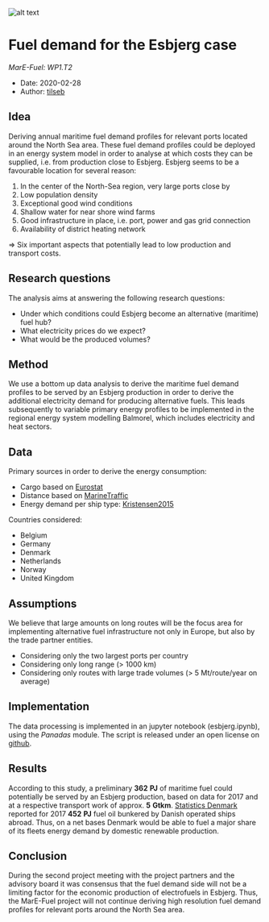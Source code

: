 ![alt text](https://avatars0.githubusercontent.com/u/60004912?s=200&v= "MarE-Fuel logo")

# Fuel demand for the Esbjerg case

*MarE-Fuel: WP1.T2*

- Date: 2020-02-28
- Author: [tilseb](mailto:tilseb@dtu.dk)


## Idea
Deriving annual maritime fuel demand profiles for relevant ports located around the North Sea area. These fuel demand profiles could be deployed in an energy system model in order to analyse at which costs they can be supplied, i.e. from production close to Esbjerg. Esbjerg seems to be a favourable location for several reason:

1. In the center of the North-Sea region, very large ports close by
2. Low population density
3. Exceptional good wind conditions
4. Shallow water for near shore wind farms
5. Good infrastructure in place, i.e. port, power and gas grid connection
6. Availability of district heating network

=> Six important aspects that potentially lead to low production and transport costs.

## Research questions
The analysis aims at answering the following research questions:
- Under which conditions could Esbjerg become an alternative (maritime) fuel hub?
- What electricity prices do we expect?
- What would be the produced volumes?

## Method
We use a bottom up data analysis to derive the maritime fuel demand profiles to be served by an Esbjerg production in order to derive the additional electricity demand for producing alternative fuels. This leads subsequently to variable primary energy profiles to be implemented in the regional energy system modelling Balmorel, which includes electricity and heat sectors.


## Data
Primary sources in order to derive the energy consumption:
- Cargo based on [Eurostat](https://ec.europa.eu/eurostat/data/database)
- Distance based on [MarineTraffic](https://www.marinetraffic.com/en/ais/home/centerx:-12.0/centery:25.0/zoom:4)
- Energy demand per ship type: [Kristensen2015](https://www.danishshipping.dk/en/policy/klimapolitik/beregningsvaerktoejer/download/Basic_Model_Linkarea_Link/806/energy-demand-and-emissions-of-marine-engines-september-2015.pdf)

Countries considered:
- Belgium
- Germany
- Denmark
- Netherlands
- Norway
- United Kingdom

## Assumptions
We believe that large amounts on long routes will be the focus area for implementing alternative fuel infrastructure not only in Europe, but also by the trade partner entities.

- Considering only the two largest ports per country
- Considering only long range (> 1000 km)
- Considering only routes with large trade volumes (> 5 Mt/route/year on average)


## Implementation
The data processing is implemented in an jupyter notebook (esbjerg.ipynb), using the *Panadas* module. The script is released under an open license on [github](https://github.com/mare-fuel/esbjerg_demand).

## Results

According to this study, a preliminary __362__ __PJ__ of maritime fuel could potentially be served by an Esbjerg production, based on data for 2017 and at a respective transport work of approx. __5__ __Gtkm__. [Statistics Denmark](https://www.statbank.dk/ENE3H) reported for 2017 __452__ __PJ__ fuel oil bunkered by Danish operated ships abroad. Thus, on a net bases Denmark would be able to fuel a major share of its fleets energy demand by domestic renewable production.

## Conclusion
During the second project meeting with the project partners and the advisory board it was consensus that the fuel demand side will not be a limiting factor for the economic production of electrofuels in Esbjerg. Thus, the MarE-Fuel project will not continue deriving high resolution fuel demand profiles for relevant ports around the North Sea area.
